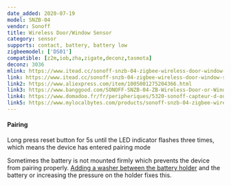 ```yaml
---
date_added: 2020-07-19
model: SNZB-04
vendor: Sonoff
title: Wireless Door/Window Sensor
category: sensor
supports: contact, battery, battery low
zigbeemodel: ['DS01']
compatible: [z2m,iob,zha,zigate,deconz,tasmota]
deconz: 3036
mlink: https://www.itead.cc/sonoff-snzb-04-zigbee-wireless-door-window-sensor.html
link: https://www.itead.cc/sonoff-snzb-04-zigbee-wireless-door-window-sensor.html
link2: https://www.aliexpress.com/item/1005001275204366.html
link3: https://www.banggood.com/SONOFF-SNZB-04-ZB-Wireless-Door-or-Window-Sensor-Enable-Smart-Linkage-Between-SONOFF-ZBBridge-and-WiFi-Devices-via-eWeLink-APP-p-1715994.html
link4: https://www.domadoo.fr/fr/peripheriques/5320-sonoff-capteur-d-ouverture-de-portefenetre-zigbee.html
link5: https://www.mylocalbytes.com/products/sonoff-snzb-04-zigbee-wireless-door-window-sensor
---
```


#### Pairing
Long press reset button for 5s until the LED indicator flashes three times, which means the device has entered pairing mode

Sometimes the battery is not mounted firmly which prevents the device from pairing properly.
[Adding a washer between the battery holder](https://i.postimg.cc/SKkJmrpc/20210102-235846-1.jpg) and the battery or increasing the pressure on the holder fixes this.
